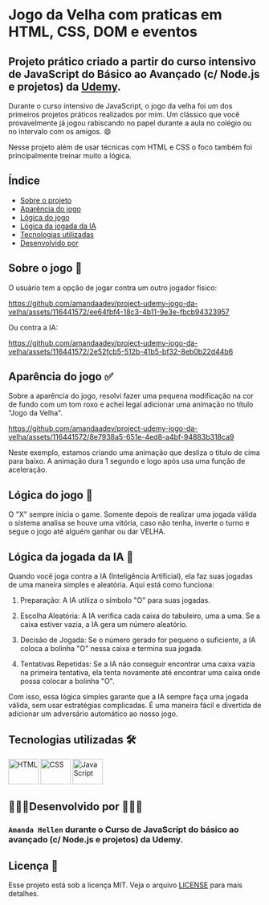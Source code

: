 # Jogo da Velha com praticas em HTML, CSS, DOM e eventos

## Projeto prático criado a partir do curso intensivo de JavaScript do Básico ao Avançado (c/ Node.js e projetos) da <a href="https://www.udemy.com/"> Udemy</a>.

Durante o curso intensivo de JavaScript, o jogo da velha foi um dos primeiros projetos práticos realizados por mim. Um clássico que você provavelmente já jogou rabiscando no papel durante a aula no colégio ou no intervalo com os amigos. 😄

Nesse projeto além de usar técnicas com HTML e CSS o foco também foi principalmente treinar muito a lógica.

## Índice

- <a href="#sobre-o-jogo">Sobre o projeto</a>
- <a href="#aparência-do-jogo">Aparência do jogo</a>
- <a href="#lógica-do-jogo">Lógica do jogo</a>
- <a href="#lógica-da-jogada-da-IA"> Lógica da jogada da IA</a>
- <a href="#tecnologias-utilizadas">Tecnologias utilizadas</a>
- <a href="#desenvolvido-por"> Desenvolvido por</a>

## Sobre o jogo 📝

O usuário tem a opção de jogar contra um outro jogador físico:

https://github.com/amandaadev/project-udemy-jogo-da-velha/assets/116441572/ee64fbf4-18c3-4b11-9e3e-fbcb94323957

Ou contra a IA:

https://github.com/amandaadev/project-udemy-jogo-da-velha/assets/116441572/2e52fcb5-512b-41b5-bf32-8eb0b22d44b6

## Aparência do jogo ✅

Sobre a aparência do jogo, resolvi fazer uma pequena modificação na cor de fundo com um tom roxo e achei legal adicionar uma animação no título "Jogo da Velha".

https://github.com/amandaadev/project-udemy-jogo-da-velha/assets/116441572/8e7938a5-651e-4ed8-a4bf-94883b318ca9

Neste exemplo, estamos criando uma animação que desliza o título de cima para baixo. A animação dura 1 segundo e logo após usa uma função de aceleração.

## Lógica do jogo 🔄

O "X" sempre inicia o game. Somente depois de realizar uma jogada válida o sistema analisa se houve uma vitória, caso não tenha, inverte o turno e segue o jogo até alguém ganhar ou dar VELHA.

## Lógica da jogada da IA 🔄

Quando você joga contra a IA (Inteligência Artificial), ela faz suas jogadas de uma maneira simples e aleatória. Aqui está como funciona:

1. Preparação: A IA utiliza o símbolo "O" para suas jogadas.

2. Escolha Aleatória: A IA verifica cada caixa do tabuleiro, uma a uma. Se a caixa estiver vazia, a IA gera um número aleatório.

3. Decisão de Jogada: Se o número gerado for pequeno o suficiente, a IA coloca a bolinha "O" nessa caixa e termina sua jogada.

4. Tentativas Repetidas: Se a IA não conseguir encontrar uma caixa vazia na primeira tentativa, ela tenta novamente até encontrar uma caixa onde possa colocar a bolinha "O".

Com isso, essa lógica simples garante que a IA sempre faça uma jogada válida, sem usar estratégias complicadas. É uma maneira fácil e divertida de adicionar um adversário automático ao nosso jogo.

## Tecnologias utilizadas 🛠

<div>
<img alt="HTML" height="50" width="60" src="https://cdn.jsdelivr.net/gh/devicons/devicon@latest/icons/html5/html5-original.svg"> <img alt="CSS" height="50" width="60" src="https://cdn.jsdelivr.net/gh/devicons/devicon@latest/icons/css3/css3-original.svg">
 <img alt="JavaScript" height="50" width="60" src="https://cdn.jsdelivr.net/gh/devicons/devicon@latest/icons/javascript/javascript-original.svg">
</div>

## 👩🏽‍💻Desenvolvido por 👩🏽‍💻

### `Amanda Hellen` durante o <strong>Curso de JavaScript do básico ao avançado (c/ Node.js e projetos)</strong> da Udemy.

## Licença 📌

Esse projeto está sob a licença MIT. Veja o arquivo [LICENSE](LICENSE) para mais detalhes.
